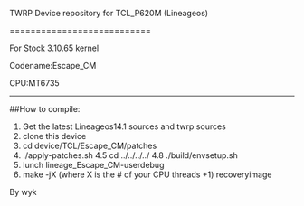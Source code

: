 TWRP Device repository for TCL_P620M (Lineageos)

===========================

For Stock 3.10.65 kernel

Codename:Escape_CM

CPU:MT6735

---------------
##How to compile:

1. Get the latest Lineageos14.1 sources and twrp sources
2. clone this device 
3. cd device/TCL/Escape_CM/patches
4. ./apply-patches.sh
4.5 cd ../../../../
4.8 ./build/envsetup.sh
5. lunch lineage_Escape_CM-userdebug
6. make -jX (where X is the # of your CPU threads +1) recoveryimage

By wyk
